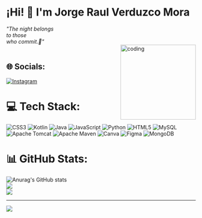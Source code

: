 # ¡Hi! 👋  I'm Jorge Raul Verduzco Mora  

*"The night belongs<br/>
to those<br/>
who commit.🦇"*  
<img src="https://64.media.tumblr.com/0ea83e1b98da48d2fa65e096afd9ffb0/tumblr_np13mlXqc61t4034jo1_r2_400.gif" alt="coding" width="200" height="200" align="right"><br/>


## 🌐 Socials:
[![Instagram](https://img.shields.io/badge/Instagram-%23E4405F.svg?logo=Instagram&logoColor=white)](https://instagram.com/jorgendo43) 

# 💻 Tech Stack:
![CSS3](https://img.shields.io/badge/css3-%231572B6.svg?style=for-the-badge&logo=css3&logoColor=white) ![Kotlin](https://img.shields.io/badge/kotlin-%237F52FF.svg?style=for-the-badge&logo=kotlin&logoColor=white) ![Java](https://img.shields.io/badge/java-%23ED8B00.svg?style=for-the-badge&logo=openjdk&logoColor=white) ![JavaScript](https://img.shields.io/badge/javascript-%23323330.svg?style=for-the-badge&logo=javascript&logoColor=%23F7DF1E) ![Python](https://img.shields.io/badge/python-3670A0?style=for-the-badge&logo=python&logoColor=ffdd54)  ![HTML5](https://img.shields.io/badge/html5-%23E34F26.svg?style=for-the-badge&logo=html5&logoColor=white) ![MySQL](https://img.shields.io/badge/mysql-4479A1.svg?style=for-the-badge&logo=mysql&logoColor=white) ![Apache Tomcat](https://img.shields.io/badge/apache%20tomcat-%23F8DC75.svg?style=for-the-badge&logo=apache-tomcat&logoColor=black) ![Apache Maven](https://img.shields.io/badge/Apache%20Maven-C71A36?style=for-the-badge&logo=Apache%20Maven&logoColor=white) ![Canva](https://img.shields.io/badge/Canva-%2300C4CC.svg?style=for-the-badge&logo=Canva&logoColor=white) ![Figma](https://img.shields.io/badge/figma-%23F24E1E.svg?style=for-the-badge&logo=figma&logoColor=white) ![MongoDB](https://img.shields.io/badge/MongoDB-%234ea94b.svg?style=for-the-badge&logo=mongodb&logoColor=white)
# 📊 GitHub Stats:
![Anurag's GitHub stats](https://github-readme-stats.vercel.app/api?username=jorgeRaulVerduzco&show_icons=true&theme=radical)
<br/>
![](https://github-readme-streak-stats.herokuapp.com/?user=jorgeRaulVerduzco&theme=dark&hide_border=false)<br/>
![](https://github-readme-stats.vercel.app/api/top-langs/?username=jorgeRaulVerduzco&theme=dark&hide_border=false&include_all_commits=true&count_private=true&layout=compact)

---
[![](https://visitcount.itsvg.in/api?id=jorgeRaulVerduzco&icon=0&color=0)](https://visitcount.itsvg.in)

<!-- Proudly created with GPRM ( https://gprm.itsvg.in ) -->

